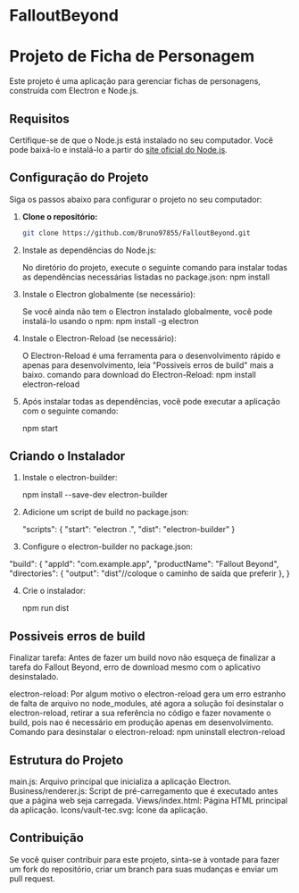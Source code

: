 # FalloutBeyond
# Projeto de Ficha de Personagem

Este projeto é uma aplicação para gerenciar fichas de personagens, construída com Electron e Node.js.

## Requisitos

Certifique-se de que o Node.js está instalado no seu computador. Você pode baixá-lo e instalá-lo a partir do [site oficial do Node.js](https://nodejs.org/).

## Configuração do Projeto

Siga os passos abaixo para configurar o projeto no seu computador:

1. **Clone o repositório:**

   ```bash
   git clone https://github.com/Bruno97855/FalloutBeyond.git

2. Instale as dependências do Node.js:

   No diretório do projeto, execute o seguinte comando para instalar todas as dependências necessárias listadas no package.json:
   npm install

3. Instale o Electron globalmente (se necessário):

   Se você ainda não tem o Electron instalado globalmente, você pode instalá-lo usando o npm:
   npm install -g electron

4. Instale o Electron-Reload (se necessário):

   O Electron-Reload é uma ferramenta para o desenvolvimento rápido e apenas para desenvolvimento, leia "Possiveís erros de build" mais a baixo. comando para download do Electron-Reload: npm install electron-reload

5. Após instalar todas as dependências, você pode executar a aplicação com o seguinte comando:

   npm start

## Criando o Instalador

1. Instale o electron-builder:

   npm install --save-dev electron-builder

2. Adicione um script de build no package.json:

   "scripts": {
  "start": "electron .",
  "dist": "electron-builder"
  }

3. Configure o electron-builder no package.json:

  "build": {
    "appId": "com.example.app",
    "productName": "Fallout Beyond",
    "directories": {
      "output": "dist"//coloque o caminho de saída que preferir
    },
  }

4. Crie o instalador:

   npm run dist

## Possiveis erros de build

Finalizar tarefa: Antes de fazer um build novo não esqueça de finalizar a tarefa do Fallout Beyond, erro de download mesmo com o aplicativo desinstalado.

electron-reload: Por algum motivo o electron-reload gera um erro estranho de falta de arquivo no node_modules, até agora a solução foi desinstalar o electron-reload, retirar a sua referência no código e fazer novamente o build, pois nao é necessário em produção apenas em desenvolvimento. Comando para desinstalar o electron-reload: npm uninstall electron-reload



## Estrutura do Projeto

main.js: Arquivo principal que inicializa a aplicação Electron.
Business/renderer.js: Script de pré-carregamento que é executado antes que a página web seja carregada.
Views/index.html: Página HTML principal da aplicação.
Icons/vault-tec.svg: Ícone da aplicação.

## Contribuição
Se você quiser contribuir para este projeto, sinta-se à vontade para fazer um fork do repositório, criar um branch para suas mudanças e enviar um pull request.
